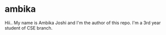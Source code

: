 # ambika
Hii.. My name is Ambika Joshi and I'm the author of this repo. 
I'm a 3rd year student of CSE branch.